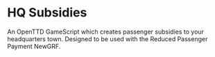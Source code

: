 # HQ Subsidies
An OpenTTD GameScript which creates passenger subsidies to your headquarters town. Designed to be used with the Reduced Passenger Payment NewGRF.